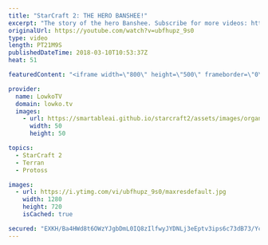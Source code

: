```yaml
---
title: "StarCraft 2: THE HERO BANSHEE!"
excerpt: "The story of the hero Banshee. Subscribe for more videos: http://lowko.tv/youtube The Zerg... Mothership?! https://goo.gl/bZtVFG  A really fun match of Gold League Terran versus Terran. In this game, both players open up with odd strategies, allowing us to arrive at a very strange mid-game that is determined"
originalUrl: https://youtube.com/watch?v=ubfhupz_9s0
type: video
length: PT21M9S
publishedDateTime: 2018-03-10T10:53:37Z
heat: 51

featuredContent: "<iframe width=\"800\" height=\"500\" frameborder=\"0\" src=\"https://www.youtube.com/embed/ubfhupz_9s0\" allow=\"accelerometer; autoplay; encrypted-media; gyroscope; picture-in-picture\" allowfullscreen></iframe>"

provider:
  name: LowkoTV
  domain: lowko.tv
  images:
    - url: https://smartableai.github.io/starcraft2/assets/images/organizations/lowko.tv-50x50.jpg
      width: 50
      height: 50

topics:
  - StarCraft 2
  - Terran
  - Protoss

images:
  - url: https://i.ytimg.com/vi/ubfhupz_9s0/maxresdefault.jpg
    width: 1280
    height: 720
    isCached: true

secured: "EXKH/Ba4HWd8t6OWzYJgbDmL0IQ8zIlfwyJYDNLj3eEptv3ips6c73dB73/YcppmzRCW1XHe3pj7yZtskVqOxzTBiswF01HXSTNH+m/jIxFm9kpewuKS0qtJDLGSqjScHAJ5DztsSghk73rh8JaqIePcJ9EwNJ0r6Zw28TLSrdsLuJNgtcE19lV4QCvLXdlQOEllJtLIudW7M1zUw6DtdzRtmTsn24MD1b+EDPpiGJl9Oa+t2bqP0PULkR5ar6p3/gWhX/z4bENC46mPMRs8ov2H14r/JwGlY+HAnLl9jHwS3lBOXFS5/qWJznU+ax7ig4C24lSFJt8qQR3GwEF/zLLr0xbELMAsHpB/NubP5rRDJM64vSKvGG43ZohPXl2nSk6NMZjZT0t0Cqi9VCS0rV4W0+eQMDicHa+q6GSeqCo=;a5DaxP2k5qeS3jsrMr6ayw=="
---
```


